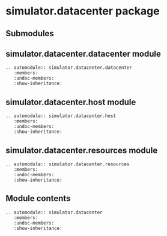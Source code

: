 # simulator.datacenter package

## Submodules

## simulator.datacenter.datacenter module

```{eval-rst}
.. automodule:: simulator.datacenter.datacenter
   :members:
   :undoc-members:
   :show-inheritance:
```

## simulator.datacenter.host module

```{eval-rst}
.. automodule:: simulator.datacenter.host
   :members:
   :undoc-members:
   :show-inheritance:
```

## simulator.datacenter.resources module

```{eval-rst}
.. automodule:: simulator.datacenter.resources
   :members:
   :undoc-members:
   :show-inheritance:
```

## Module contents

```{eval-rst}
.. automodule:: simulator.datacenter
   :members:
   :undoc-members:
   :show-inheritance:
```
